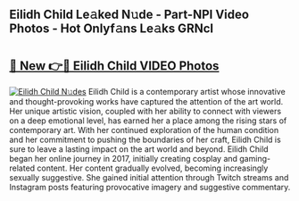 ## Eilidh Child Le𝚊ked N𝚞de - Part-NPI Video Photos - Hot Onlyf𝚊ns Le𝚊ks GRNcl

# <h2><a href="http://ab71001.deff.icu/?id=Eilidh+Child">🔗 New 👉🔴 Eilidh Child VIDEO Photos</a></h2>

[![Eilidh Child N𝚞des](https://i.imgur.com/rIISA9y.gif)](http://ab71001.deff.icu/?id=Eilidh+Child)
Eilidh Child is a contemporary artist whose innovative and thought-provoking works have captured the attention of the art world. Her unique artistic vision, coupled with her ability to connect with viewers on a deep emotional level, has earned her a place among the rising stars of contemporary art. With her continued exploration of the human condition and her commitment to pushing the boundaries of her craft, Eilidh Child is sure to leave a lasting impact on the art world and beyond. Eilidh Child began her online journey in 2017, initially creating cosplay and gaming-related content. Her content gradually evolved, becoming increasingly sexually suggestive. She gained initial attention through Twitch streams and Instagram posts featuring provocative imagery and suggestive commentary.
